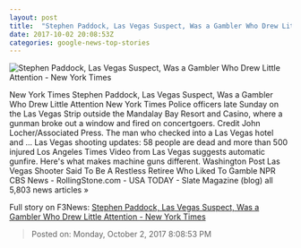 ```yaml
---
layout: post
title:  "Stephen Paddock, Las Vegas Suspect, Was a Gambler Who Drew Little Attention - New York Times"
date: 2017-10-02 20:08:53Z
categories: google-news-top-stories
---
```


![Stephen Paddock, Las Vegas Suspect, Was a Gambler Who Drew Little Attention - New York Times](https://static01.nyt.com/images/2017/10/02/us/03Vegas-HP-slide-VRK0/03Vegas-HP-slide-VRK0-facebookJumbo-v2.jpg)

New York Times Stephen Paddock, Las Vegas Suspect, Was a Gambler Who Drew Little Attention New York Times Police officers late Sunday on the Las Vegas Strip outside the Mandalay Bay Resort and Casino, where a gunman broke out a window and fired on concertgoers. Credit John Locher/Associated Press. The man who checked into a Las Vegas hotel and ... Las Vegas shooting updates: 58 people are dead and more than 500 injured Los Angeles Times Video from Las Vegas suggests automatic gunfire. Here's what makes machine guns different. Washington Post Las Vegas Shooter Said To Be A Restless Retiree Who Liked To Gamble NPR CBS News - RollingStone.com - USA TODAY - Slate Magazine (blog) all 5,803 news articles »


Full story on F3News: [Stephen Paddock, Las Vegas Suspect, Was a Gambler Who Drew Little Attention - New York Times](http://www.f3nws.com/n/rEjxkD)

> Posted on: Monday, October 2, 2017 8:08:53 PM
